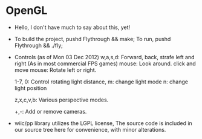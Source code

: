 OpenGL
======

- Hello, I don't have much to say about this, yet!

- To build the project, pushd Flythrough && make;
  To run, pushd Flythrough && ./fly;

- Controls (as of Mon 03 Dec 2012)
  w,a,s,d: Forward, back, strafe left and right (As in most commercial FPS games)
  mouse: Look around.
  click and move mouse: Rotate left or right.
  
  1-7, 0: Control rotating light distance,
  m: change light mode
  n: change light position

  z,x,c,v,b: Various perspective modes.

  +,-: Add or remove cameras.

- wiic/pp library utilizes the LGPL license,
  The source code is included in our source tree here for convenience,
  with minor alterations.